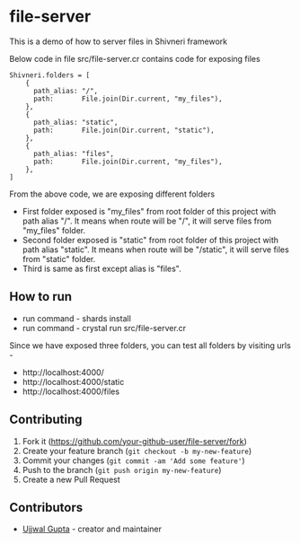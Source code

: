# file-server

This is a demo of how to server files in Shivneri framework

Below code in file src/file-server.cr contains code for exposing files 

```
Shivneri.folders = [
    {
      path_alias: "/",
      path:       File.join(Dir.current, "my_files"),
    },
    {
      path_alias: "static",
      path:       File.join(Dir.current, "static"),
    },
    {
      path_alias: "files",
      path:       File.join(Dir.current, "my_files"),
    },
]
```

From the above code, we are exposing different folders

* First folder exposed is "my_files" from root folder of this project with path alias "/". It means when route will be "/", it will serve files from "my_files" folder.
* Second folder exposed is "static" from root folder of this project with path alias "static". It means when route will be "/static", it will serve files from "static" folder.
* Third is same as first except alias is "files".

## How to run

* run command - shards install
* run command - crystal run src/file-server.cr

Since we have exposed three folders, you can test all folders by visiting urls - 

* http://localhost:4000/
* http://localhost:4000/static
* http://localhost:4000/files

## Contributing

1. Fork it (<https://github.com/your-github-user/file-server/fork>)
2. Create your feature branch (`git checkout -b my-new-feature`)
3. Commit your changes (`git commit -am 'Add some feature'`)
4. Push to the branch (`git push origin my-new-feature`)
5. Create a new Pull Request

## Contributors

- [Ujjwal Gupta](https://github.com/your-github-user) - creator and maintainer
